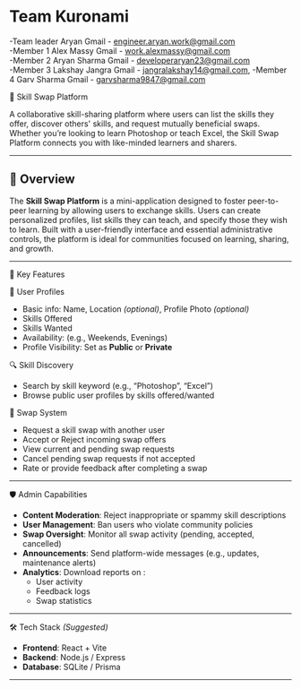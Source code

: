 # Team Kuronami
-Team leader Aryan           Gmail - engineer.aryan.work@gmail.com  <br />
-Member 1 Alex Massy         Gmail - work.alexmassy@gmail.com  <br />
-Member 2 Aryan Sharma       Gmail - developeraryan23@gmail.com  <br />
-Member 3 Lakshay Jangra     Gmail - jangralakshay14@gmail.com, 
-Member 4 Garv Sharma        Gmail - garvsharma9847@gmail.com

🔁 Skill Swap Platform

A collaborative skill-sharing platform where users can list the skills they offer, discover others' skills, and request mutually beneficial swaps. Whether you’re looking to learn Photoshop or teach Excel, the Skill Swap Platform connects you with like-minded learners and sharers.

---

## 🚀 Overview

The **Skill Swap Platform** is a mini-application designed to foster peer-to-peer learning by allowing users to exchange skills. Users can create personalized profiles, list skills they can teach, and specify those they wish to learn. Built with a user-friendly interface and essential administrative controls, the platform is ideal for communities focused on learning, sharing, and growth.

---

🧩 Key Features

👤 User Profiles

- Basic info: Name, Location *(optional)*, Profile Photo *(optional)*
- Skills Offered
- Skills Wanted
- Availability: (e.g., Weekends, Evenings)
- Profile Visibility: Set as **Public** or **Private**

🔍 Skill Discovery

- Search by skill keyword (e.g., “Photoshop”, “Excel”)
- Browse public user profiles by skills offered/wanted

🔄 Swap System

- Request a skill swap with another user
- Accept or Reject incoming swap offers
- View current and pending swap requests
- Cancel pending swap requests if not accepted
- Rate or provide feedback after completing a swap

---

🛡️ Admin Capabilities

- **Content Moderation**: Reject inappropriate or spammy skill descriptions
- **User Management**: Ban users who violate community policies
- **Swap Oversight**: Monitor all swap activity (pending, accepted, cancelled)
- **Announcements**: Send platform-wide messages (e.g., updates, maintenance alerts)
- **Analytics**: Download reports on :
  - User activity
  - Feedback logs
  - Swap statistics

---

🛠️ Tech Stack *(Suggested)*

- **Frontend**: React + Vite 
- **Backend**: Node.js / Express 
- **Database**: SQLite / Prisma

---
